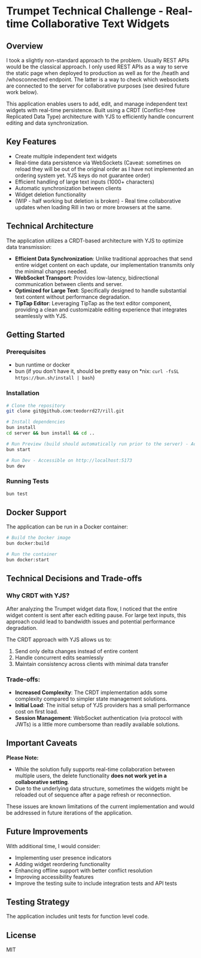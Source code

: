 # Trumpet Technical Challenge - Real-time Collaborative Text Widgets

## Overview
I took a slightly non-standard approach to the problem. Usually REST APIs would be the classical approach. I only used REST APIs as a way to serve the static page when deployed to production as well as for the /heatlh and /whosconnected endpoint. The latter is a way to check which websockets are connected to the server for collaborative purposes (see desired future work below).

This application enables users to add, edit, and manage independent text widgets with real-time persistence. Built using a CRDT (Conflict-free Replicated Data Type) architecture with YJS to efficiently handle concurrent editing and data synchronization.

## Key Features
- Create multiple independent text widgets
- Real-time data persistence via WebSockets (Caveat: sometimes on reload they will be out of the original order as I have not implemented an ordering system yet. YJS keys do not guarantee order)
- Efficient handling of large text inputs (1000+ characters)
- Automatic synchronization between clients
- Widget deletion functionality
- (WIP - half working but deletion is broken) - Real time collaborative updates when loading Rill in two or more browsers at the same.

## Technical Architecture
The application utilizes a CRDT-based architecture with YJS to optimize data transmission:

- **Efficient Data Synchronization**: Unlike traditional approaches that send entire widget content on each update, our implementation transmits only the minimal changes needed.
- **WebSocket Transport**: Provides low-latency, bidirectional communication between clients and server.
- **Optimized for Large Text**: Specifically designed to handle substantial text content without performance degradation.
- **TipTap Editor**: Leveraging TipTap as the text editor component, providing a clean and customizable editing experience that integrates seamlessly with YJS.

## Getting Started

### Prerequisites
- bun runtime or docker
- bun (if you don't have it, should be pretty easy on *nix: `curl -fsSL https://bun.sh/install | bash`)

### Installation
```bash
# Clone the repository
git clone git@github.com:teodorrd27/rill.git

# Install dependencies
bun install
cd server && bun install && cd ..

# Run Preview (build should automatically run prior to the server) - Accessible on http://localhost:4173
bun start

# Run Dev - Accessible on http://localhost:5173
bun dev

```

### Running Tests
```bash
bun test
```

## Docker Support
The application can be run in a Docker container:

```bash
# Build the Docker image
bun docker:build

# Run the container
bun docker:start
```

## Technical Decisions and Trade-offs

### Why CRDT with YJS?
After analyzing the Trumpet widget data flow, I noticed that the entire widget content is sent after each editing pause. For large text inputs, this approach could lead to bandwidth issues and potential performance degradation. 

The CRDT approach with YJS allows us to:
1. Send only delta changes instead of entire content
2. Handle concurrent edits seamlessly
3. Maintain consistency across clients with minimal data transfer

### Trade-offs:
- **Increased Complexity**: The CRDT implementation adds some complexity compared to simpler state management solutions.
- **Initial Load**: The initial setup of YJS providers has a small performance cost on first load.
- **Session Management**: WebSocket authentication (via protocol with JWTs) is a little more cumbersome than readily available solutions.

## Important Caveats

**Please Note:**
- While the solution fully supports real-time collaboration between multiple users, the delete functionality **does not work yet in a collaborative setting**.
- Due to the underlying data structure, sometimes the widgets might be reloaded out of sequence after a page refresh or reconnection.

These issues are known limitations of the current implementation and would be addressed in future iterations of the application.

## Future Improvements
With additional time, I would consider:

- Implementing user presence indicators
- Adding widget reordering functionality
- Enhancing offline support with better conflict resolution
- Improving accessibility features
- Improve the testing suite to include integration tests and API tests

## Testing Strategy
The application includes unit tests for function level code.

## License
MIT
